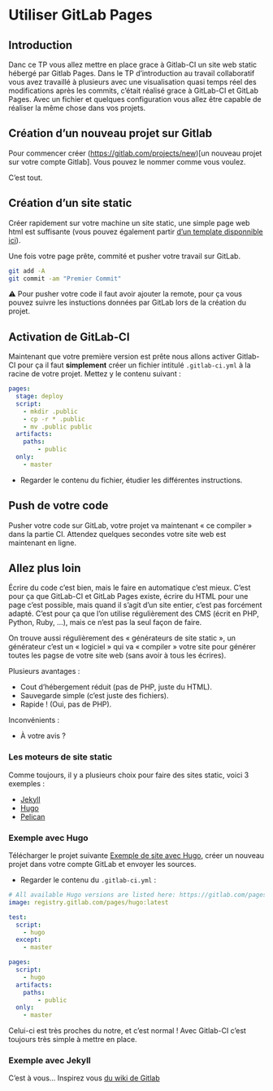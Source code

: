 # Utiliser GitLab Pages

## Introduction

Danc ce TP vous allez mettre en place grace à Gitlab-CI un site web static hébergé par Gitlab Pages. Dans le TP d’introduction au travail collaboratif vous avez travaillé à plusieurs avec une visualisation quasi temps réel des modifications après les commits, c’était réalisé grace à GitLab-CI et GitLab Pages. Avec un fichier et quelques configuration vous allez être capable de réaliser la même chose dans vos projets.

## Création d’un nouveau projet sur Gitlab

Pour commencer créer (https://gitlab.com/projects/new)[un nouveau projet sur votre compte Gitlab]. Vous pouvez le nommer comme vous voulez.

C’est tout.

## Création d’un site static

Créer rapidement sur votre machine un site static, une simple page web html est suffisante (vous pouvez également partir [d’un template disponnible ici](https://startbootstrap.com/template-categories/all/)).

Une fois votre page prête, commité et pusher votre travail sur GitLab.

```sh
git add -A
git commit -am "Premier Commit"
```

⚠️ Pour pusher votre code il faut avoir ajouter la remote, pour ça vous pouvez suivre les instuctions données par GitLab lors de la création du projet.

## Activation de GitLab-CI

Maintenant que votre première version est prête nous allons activer Gitlab-CI pour ça il faut **simplement** créer un fichier intitulé ```.gitlab-ci.yml``` à la racine de votre projet. Mettez y le contenu suivant :

```yml
pages:
  stage: deploy
  script:
    - mkdir .public
    - cp -r * .public
    - mv .public public
  artifacts:
    paths:
        - public
  only:
    - master
```

- Regarder le contenu du fichier, étudier les différentes instructions.

## Push de votre code

Pusher votre code sur GitLab, votre projet va maintenant « ce compiler » dans la partie CI. Attendez quelques secondes votre site web est maintenant en ligne.

## Allez plus loin

Écrire du code c’est bien, mais le faire en automatique c’est mieux. C’est pour ça que GitLab-CI et GitLab Pages existe, écrire du HTML pour une page c’est possible, mais quand il s’agit d’un site entier, c’est pas forcément adapté. C’est pour ça que l’on utilise régulièrement des CMS (écrit en PHP, Python, Ruby, …), mais ce n’est pas la seul façon de faire.

On trouve aussi régulièrement des « générateurs de site static », un générateur c’est un « logiciel » qui va « compiler » votre site pour générer toutes les pagse de votre site web (sans avoir à tous les écrires).

Plusieurs avantages :

- Cout d’hébergement réduit (pas de PHP, juste du HTML).
- Sauvegarde simple (c’est juste des fichiers).
- Rapide ! (Oui, pas de PHP).

Inconvénients :

- À votre avis ? 

### Les moteurs de site static

Comme toujours, il y a plusieurs choix pour faire des sites static, voici 3 exemples :

- [Jekyll](https://jekyllrb.com/)
- [Hugo](http://gohugo.io/)
- [Pelican](https://blog.getpelican.com/)

### Exemple avec Hugo

Télécharger le projet suivante [Exemple de site avec Hugo](https://gitlab.com/pages/hugo), créer un nouveau projet dans votre compte GitLab et envoyer les sources.

- Regarder le contenu du ```.gitlab-ci.yml``` :

```yml
# All available Hugo versions are listed here: https://gitlab.com/pages/hugo/container_registry
image: registry.gitlab.com/pages/hugo:latest

test:
  script:
    - hugo
  except:
    - master

pages:
  script:
    - hugo
  artifacts:
    paths:
        - public
  only:
    - master
```

Celui-ci est très proches du notre, et c’est normal ! Avec Gitlab-CI c’est toujours très simple à mettre en place.

### Exemple avec Jekyll

C’est à vous… Inspirez vous [du wiki de Gitlab](https://docs.gitlab.com/ee/user/project/pages/getting_started_part_four.html)